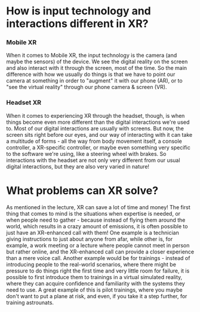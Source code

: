 # 

# How is input technology and interactions different in XR?
### Mobile XR
When it comes to Mobile XR, the input technology is the camera (and maybe the sensors) of the device. We see the digital reality on the screen and also interact with it through the screen, most of the time. So the main difference with how we usually do things is that we have to point our camera at something in order to "augment" it with our phone (AR), or to "see the virtual reality" through our phone camera & screen (VR).

### Headset XR
When it comes to experiencing XR through the headset, though, is when things become even more different than the digital interactions we're used to. Most of our digital interactions are usually with screens. But now, the screen sits right before our eyes, and our way of interacting with it can take a multitude of forms - all the way from body movement itself, a console controller, a XR-specific controller, or maybe even something very specific to the software we're using, like a steering wheel with brakes. So interactions with the headset are not only very different from our usual digital interactions, but they are also very varied in nature! 

# What problems can XR solve?
As mentioned in the lecture, XR can save a lot of time and money! The first thing that comes to mind is the situations when expertise is needed, or when people need to gather - because instead of flying them around the world, which results in a crazy amount of emissions, it is often possible to just have an XR-enhanced call with them! One example is a technician giving instructions to just about anyone from afar, while other is, for example, a work meeting or a lecture where people cannot meet in person but rather online, and the XR-enhanced call can provide a closer experience than a mere voice call. Another example would be for trainings - instead of introducing people to the real-world scenarios, where there might be pressure to do things right the first time and very little room for failure, it is possible to first introduce them to trainings in a virtual simulated reality, where they can acquire confidence and familiarity with the systems they need to use. A great example of this is pilot trainings, where you maybe don't want to put a plane at risk, and even, if you take it a step further, for training astrounats.

